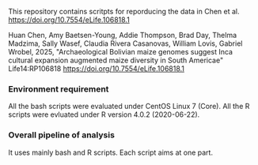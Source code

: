 This repository contains scritpts for reporducing the data in Chen et al. https://doi.org/10.7554/eLife.106818.1

Huan Chen, Amy Baetsen-Young, Addie Thompson, Brad Day, Thelma Madzima, Sally Wasef, Claudia Rivera Casanovas, William Lovis, Gabriel Wrobel, 2025, "Archaeological Bolivian maize genomes suggest Inca cultural expansion augmented maize diversity in South Americae" Life14:RP106818
https://doi.org/10.7554/eLife.106818.1

### Environment requirement
All the bash scripts were evaluated under CentOS Linux 7 (Core). All the R scripts were evluated under R version 4.0.2 (2020-06-22).

### Overall pipeline of analysis
It uses mainly bash and R scripts. Each script aims at one part.
